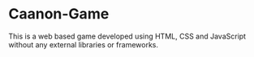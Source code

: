 # Caanon-Game
This is a web based game developed using HTML, CSS and JavaScript without any external libraries or frameworks.
